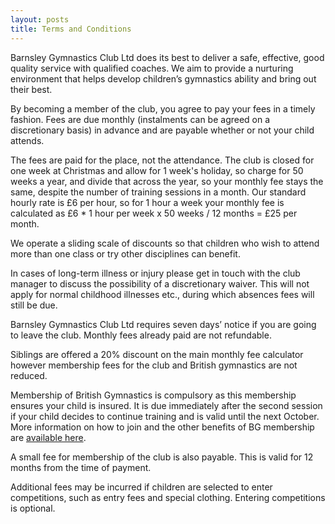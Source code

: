 ```yaml
---
layout: posts
title: Terms and Conditions
---
```


Barnsley Gymnastics Club Ltd does its best to deliver a safe, effective, good quality service with qualified coaches. We aim to provide a nurturing environment that helps develop children’s gymnastics ability and bring out their best. 

By becoming a member of the club, you agree to pay your fees in a timely fashion. Fees are due monthly (instalments can be agreed on a discretionary basis) in advance and are payable whether or not your child attends. 

The fees are paid for the place, not the attendance. The club is closed for one week at Christmas and allow for 1 week's holiday, so charge for 50 weeks a year, and divide that across the year, so your monthly fee stays the same, despite the number of training sessions in a month. 
Our standard hourly rate is £6 per hour, so for 1 hour a week your monthly fee is calculated as £6 * 1 hour per week x 50 weeks / 12 months = £25 per month.

We operate a sliding scale of discounts so that children who wish to attend more than one class or try other disciplines can benefit.

In cases of long-term illness or injury please get in touch with the club manager to discuss the possibility of a discretionary waiver. This will not apply for normal childhood illnesses etc., during which absences fees will still be due.

Barnsley Gymnastics Club Ltd requires seven days’ notice if you are going to leave the club. Monthly fees already paid are not refundable.

Siblings are offered a 20% discount on the main monthly fee calculator however membership fees for the club and British gymnastics are not reduced.

Membership of British Gymnastics is compulsory as this membership ensures your child is insured. It is due immediately after the second session if your child decides to continue training and is valid until the next October. More information on how to join and the other benefits of BG membership are [available here](https://www.british-gymnastics.org/renewal-options).

A small fee for membership of the club is also payable. This is valid for 12 months from the time of payment.

Additional fees may be incurred if children are selected to enter competitions, such as entry fees and special clothing.  Entering competitions is optional.